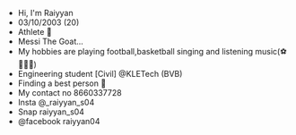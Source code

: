 - Hi, I'm Raiyyan
- 03/10/2003 (20)
- Athlete 🏃
- Messi The Goat...
- My hobbies are playing football,basketball singing and listening music(⚽️🏀🎤🎵)
- Engineering student [Civil] @KLETech (BVB)
- Finding a best person 💞
- My contact no 8660337728 
- Insta @_raiyyan_s04
- Snap raiyyan_s04
- @facebook raiyyan04
